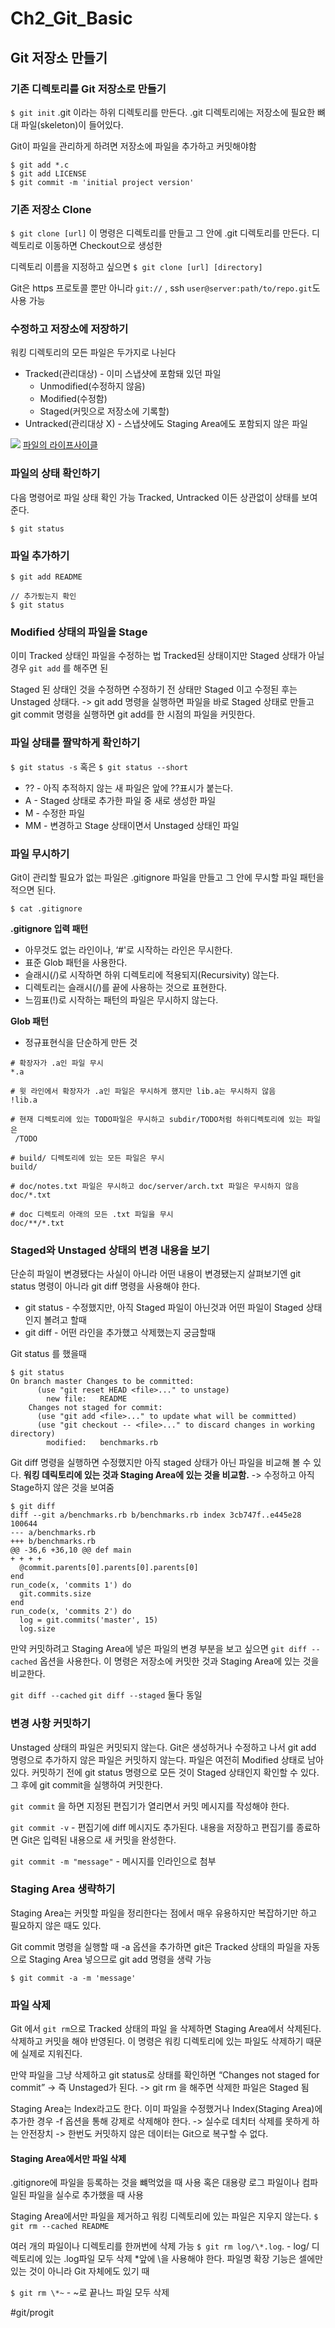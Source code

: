# Ch2_Git_Basic
## Git 저장소 만들기
###  기존 디렉토리를 Git 저장소로 만들기
`$ git init`
.git 이라는 하위 디렉토리를 만든다. 
.git 디렉토리에는 저장소에 필요한 뼈대 파일(skeleton)이 들어있다.

Git이 파일을 관리하게 하려면 저장소에 파일을 추가하고 커밋해야함
```
$ git add *.c
$ git add LICENSE
$ git commit -m 'initial project version'
```


### 기존 저장소 Clone
`$ git clone [url]`
이 명령은  디렉토리를 만들고 그 안에 .git 디렉토리를 만든다.
디렉토리로 이동하면  Checkout으로 생성한

디렉토리 이름을 지정하고 싶으면
`$ git clone [url] [directory] `

Git은 https 프로토콜 뿐만 아니라 `git://`  , ssh  `user@server:path/to/repo.git`도 사용 가능


### 수정하고 저장소에 저장하기
워킹 디렉토리의 모든 파일은 두가지로 나뉜다
* Tracked(관리대상) - 이미 스냅샷에 포함돼 있던 파일
	* Unmodified(수정하지 않음)	
	* Modified(수정함)
	* Staged(커밋으로 저장소에 기록할)
* Untracked(관리대상 X) - 스냅샷에도 Staging Area에도 포함되지 않은 파일

![](Ch2_Git_Basic/F594A849-4E1F-4C47-BC18-E3C8DCD89D96.png)
[파일의 라이프사이클](https://tlsdmstn56.github.io/assets/pro_git/ch2-figure-2-1.png)

### 파일의 상태 확인하기
다음 명령어로 파일 상태 확인 가능
Tracked, Untracked 이든 상관없이 상태를 보여준다.
```
$ git status
```


### 파일 추가하기
```
$ git add README

// 추가됬는지 확인
$ git status
```


### Modified 상태의 파일을 Stage
이미 Tracked 상태인 파일을 수정하는 법
Tracked된 상태이지만 Staged 상태가 아닐 경우 `git add` 를 해주면 된Staged 된 상태인 것을 수정하면 수정하기 전 상태만 Staged 이고 수정된 후는 Unstaged 상태다. -> git add 명령을 실행하면 파일을 바로  Staged 상태로 만들고 git commit 명령을 실행하면 git add를 한 시점의 파일을 커밋한다.


### 파일 상태를 짤막하게 확인하기
`$ git status -s`
혹은
`$ git status --short`

* ?? - 아직 추적하지 않는 새 파일은 앞에 ??표시가 붙는다.
* A - Staged 상태로 추가한 파일 중 새로 생성한 파일
* M - 수정한 파일
* MM - 변경하고 Stage 상태이면서 Unstaged 상태인 파일


### 파일 무시하기
Git이 관리할 필요가 없는 파일은 .gitignore 파일을 만들고 그 안에 무시할 파일 패턴을 적으면 된다.

`$ cat .gitignore`

**.gitignore 입력 패턴**
* 아무것도 없는 라인이나, ‘#'로 시작하는 라인은 무시한다.
* 표준 Glob 패턴을 사용한다.
* 슬래시(/)로 시작하면 하위 디렉토리에 적용되지(Recursivity) 않는다.
* 디렉토리는 슬래시(/)를 끝에 사용하는 것으로 표현한다.
* 느낌표(!)로 시작하는 패턴의 파일은 무시하지 않는다. 

**Glob 패턴**
* 정규표현식을 단순하게 만든 것

```
# 확장자가 .a인 파일 무시 
*.a 

# 윗 라인에서 확장자가 .a인 파일은 무시하게 했지만 lib.a는 무시하지 않음 
!lib.a 

# 현재 디렉토리에 있는 TODO파일은 무시하고 subdir/TODO처럼 하위디렉토리에 있는 파일은
 /TODO 

# build/ 디렉토리에 있는 모든 파일은 무시 
build/ 

# doc/notes.txt 파일은 무시하고 doc/server/arch.txt 파일은 무시하지 않음 
doc/*.txt 

# doc 디렉토리 아래의 모든 .txt 파일을 무시 
doc/**/*.txt 

```


### Staged와 Unstaged 상태의 변경 내용을 보기
단순히 파일이 변경됐다는 사실이 아니라 어떤 내용이 변경됐는지 살펴보기엔 git status 명령이 아니라 git diff 명령을 사용해야 한다. 

* git status - 수정했지만, 아직  Staged 파일이 아닌것과 어떤 파일이 Staged 상태인지 볼려고 할때
* git diff - 어떤 라인을 추가했고 삭제했는지 궁금할때

Git status 를 했을때
```
$ git status
On branch master Changes to be committed: 
      (use "git reset HEAD <file>..." to unstage)
        new file:   README
    Changes not staged for commit:
      (use "git add <file>..." to update what will be committed)
      (use "git checkout -- <file>..." to discard changes in working directory)
        modified:   benchmarks.rb
```


Git diff 명령을 실행하면 수정했지만 아직 staged 상태가 아닌 파일을 비교해 볼 수 있다.
**워킹 데릭토리에 있는 것과 Staging Area에 있는 것을 비교함.** -> 수정하고 아직 Stage하지 않은 것을 보여줌

```
$ git diff
diff --git a/benchmarks.rb b/benchmarks.rb index 3cb747f..e445e28 100644
--- a/benchmarks.rb
+++ b/benchmarks.rb
@@ -36,6 +36,10 @@ def main 
+ + + + 
  @commit.parents[0].parents[0].parents[0]
end
run_code(x, 'commits 1') do
  git.commits.size
end 
run_code(x, 'commits 2') do
  log = git.commits('master', 15)
  log.size

```


만약 커밋하려고 Staging Area에 넣은 파일의 변경 부분을 보고 싶으면 `git diff -- cached` 옵션을 사용한다. 이 명령은 저장소에 커밋한 것과 Staging Area에 있는 것을 비교한다.


`git diff --cached`
`git diff --staged`
둘다 동일


### 변경 사항 커밋하기
Unstaged 상태의 파일은 커밋되지 않는다.
Git은 생성하거나 수정하고 나서 git add 명령으로 추가하지 않은 파일은 커밋하지 않는다. 파일은 여전히 Modified 상태로 남아 있다. 커밋하기 전에 git status 명령으로 모든 것이 Staged 상태인지 확인할 수 있다. 그 후에 git commit을 실행하여 커밋한다.

`git commit` 을 하면 지정된 편집기가 열리면서 커밋 메시지를 작성해야 한다.

`git commit -v` - 편집기에 diff 메시지도 추가된다.
내용을 저장하고 편집기를 종료하면 Git은 입력된 내용으로 새 커밋을 완성한다.

`git commit -m "message"` - 메시지를 인라인으로 첨부


### Staging Area 생략하기
Staging Area는 커밋할 파일을 정리한다는 점에서 매우 유용하지만 복잡하기만 하고 필요하지 않은 때도 있다.

Git commit 명령을 실행할 때 -a 옵션을 추가하면 git은 Tracked 상태의 파일을 자동으로 Staging Area 넣으므로 git add 명령을 생략 가능

`$ git commit -a -m 'message'`

### 파일 삭제
Git 에서 `git rm`으로 Tracked 상태의 파일 을 삭제하면 Staging Area에서 삭제된다. 삭제하고 커밋을 해야 반영된다. 이 명령은 워킹 디렉토리에 있는 파일도 삭제하기 때문에 실제로 지워진다.

만약 파일을 그냥 삭제하고 git status로 상태를 확인하면 “Changes not staged for commit” -> 즉 Unstaged가 된다. -> git rm 을 해주면 삭제한 파일은 Staged 됨

Staging Area는 Index라고도 한다.
이미 파일을 수정했거나  Index(Staging Area)에 추가한 경우 -f 옵션을 통해 강제로 삭제해야 한다. -> 실수로 데치터 삭제를 못하게 하는 안전장치 -> 한번도 커밋하지 않은 데이터는 Git으로 복구할 수 없다.

#### Staging Area에서만 파일 삭제
.gitignore에 파일을 등록하는 것을 뺴먹었을 때 사용
 혹은 대용량 로그 파일이나 컴파일된 파일을 실수로 추가했을 때 사용

Staging Area에서만 파일을 제거하고 워킹 디렉토리에 있는 파일은 지우지 않는다.
`$ git rm --cached README`

여러 개의 파일이나 디렉토리를 한꺼번에 삭제 가능
`$ git rm log/\*.log`.  -  log/ 디렉토리에 있는 .log파일 모두 삭제
*앞에 \을 사용해야 한다. 파일명 확장 기능은 셀에만 있는 것이 아니라 Git 자체에도 있기 때`$ git rm \*~`  - ~로 끝나느 파일 모두 삭제








#git/progit